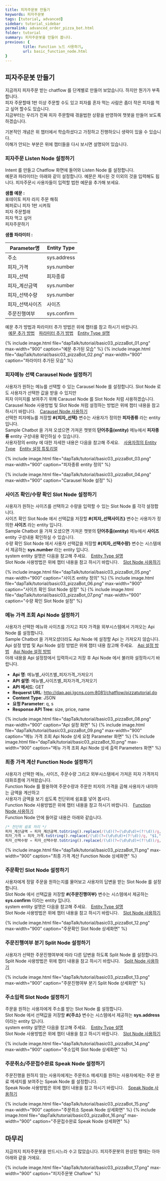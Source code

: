 ```yaml
---
title: 피자주문봇 만들기
keywords: 피자주문봇
tags: [tutorial, advanced]
sidebar: tutorial_sidebar
permalink: advanced_order_pizza_bot.html
folder: tutorial
summary: 피자주문봇을 만들어 봅니다.
previous: {
        title: Function 노드 사용하기,
        url: basic_function_node.html
}
---
```


## 피자주문봇 만들기

지금까지 피자주문 받는 chatflow 를 단계별로 만들어 보았습니다. 하지만 뭔가가 부족합니다. <br/>
피자 주문할때 1판 이상 주문할 수도 있고 피자를 혼자 먹는 사람은 좀더 작은 피자를 먹고 싶어 할수도 있습니다. <br/>
지금부터는 우리가 진짜 피자 주문할때 겪을법한 상황을 반영하여 챗봇을 만들어 보도록 하겠습니다. <br/>
<!-- **Sample Chatbot 가져오기** 를 통해 **피자주문봇** 을 가져오면 챗봇을 확인할 수 있습니다.<br/> -->
기본적인 개념은 위 챕터에서 학습하셨다고 가정하고 진행하오니 생략이 있을 수 있습니다. <br/>
이해가 안되는 부분은 위에 챕터들을 다시 보시면 설명되어 있습니다.

### 피자주문 Listen Node 설정하기

Intent 를 만들고 Chatflow 화면에 들어와 Listen Node 를 설정합니다. <br/>
예문과 파라미터는 아래와 같이 설정합니다. 예문은 제시된 것 이외의 것을 입력해도 됩니다. 피자주문시 사용자들이 입력할 법한 예문을 추가해 보세요. <br/>

**샘플 예문 :**<br/>
포테이토 피자 라지 주문 해줘<br/>
페퍼로니 피자 1판 시켜줘<br/>
피자 주문할래<br/>
피자 먹고 싶어<br/>
피자주문하기<br/>

**샘플 파라미터 :** <br/>

| Parameter명             |           Entity Type        |
|-------------------------|------------------------|
| 주소                    | sys.address	    |
| 피자_가격               | sys.number	  |
| 피자_선택               | 피자종류	  |
| 피자_계산금액           | sys.number	  |
| 피자_선택수량	          | sys.number	|
| 피자_선택사이즈          | 사이즈	    |
| 주문진행여부	            | sys.confirm	|

예문 추가 방법과 파라미터 추가 방법은 위에 챕터를 참고 하시기 바랍니다. <br/>
<span style="color:#2c3238;"><i class="fa fa-external-link-square" aria-hidden="true" style="margin: 0px 5px"></i>[예문 추가 방법](./basic_create_intent.html#intent-생성)</span>
<span style="color:#2c3238;"><i class="fa fa-external-link-square" aria-hidden="true" style="margin: 0px 5px"></i>[파라미터 추가 방법](./basic_entity_parameter.html#parameter-%EC%B6%94%EA%B0%80)</span>
<span style="color:#2c3238;"><i class="fa fa-external-link-square" aria-hidden="true" style="margin: 0px 5px"></i>[Entity Type 설명](./entity.html#%EC%97%94%ED%8B%B0%ED%8B%B0entity)</span>

{% include image.html file="dapTalk/tutorial/basic03_pizzaBot_01.png" max-width="900" caption="예문 추가된 모습" %}
{% include image.html file="dapTalk/tutorial/basic03_pizzaBot_02.png" max-width="900" caption="파라미터 추가된 모습" %}

### 피자메뉴 선택 Carausel Node 설정하기

사용자가 원하는 메뉴를 선택할 수 있는 Carausel Node 를 설정합니다. Slot Node 로도 사용자가 선택한 값을 받을 수 있지만 <br/>
피자 이미지를 보여주기 위해 Carausel Node 를 Slot Node 처럼 사용하겠습니다. <br/>
Carausel Node 사용방법 및 Slot Node 처럼 설정하는 방법은 위에 챕터 내용을 참고 하시기 바랍니다.
<span style="color:#2c3238;"><i class="fa fa-external-link-square" aria-hidden="true" style="margin: 0px 5px"></i>[Carausel Node 사용하기](./basic_carousel.html)</span> <br/>
선택한 피자메뉴를 저장할 **#{피자_선택}** 변수는 사용자가 정의한 **피자종류** 라는 entity 입니다. <br/>
Sample Chatbot 을 가져 오셨으면 가져온 챗봇의 **단어추출(entity)** 메뉴에서 **피자종류** entity 구성내용 확인하실 수 있습니다.<br/>
사용자정의 entity 에 대한 자세한 내용은 다음을 참고해 주세요.
<span style="color:#2c3238;"><i class="fa fa-external-link-square" aria-hidden="true" style="margin: 0px 5px"></i>[사용자정의 Entity Type](./entity.html#%EC%82%AC%EC%9A%A9%EC%9E%90%EC%A0%95%EC%9D%98-entity)</span>
<span style="color:#2c3238;"><i class="fa fa-external-link-square" aria-hidden="true" style="margin: 0px 5px"></i>[Entity 설정 튜토리얼](./basic_entity_parameter.html#%EC%97%94%ED%8B%B0%ED%8B%B0entity-%EB%A7%8C%EB%93%A4%EA%B8%B0)</span>

{% include image.html file="dapTalk/tutorial/basic03_pizzaBot_03.png" max-width="900" caption="피자종류 entity 정의" %}

{% include image.html file="dapTalk/tutorial/basic03_pizzaBot_04.png" max-width="900" caption="Carausel Node 설정" %}

### 사이즈 확인/수량 확인 Slot Node 설정하기
사용자가 원하는 사이즈를 선택하고 수량을 입력할 수 있는 Slot Node 를 각각 설정합니다. <br/>
사이즈 확인 Slot Node 에서 선택값을 저장할 **#{피자_선택사이즈}** 변수는 사용자가 정의한 **사이즈** 라는 entity 입니다. <br/>
Sample Chatbot 을 가져 오셨으면 가져온 챗봇의 **단어추출(entity)** 메뉴에서 **사이즈** entity 구성내용 확인하실 수 있습니다.<br/>
수량 확인 Slot Node 에서 사용자 선택값을 저장할 **#{피자_선택수량}** 변수는 시스템에서 제공하는 **sys.number** 라는 entity 입니다. <br/>
system entity 설명은 다음을 참고해 주세요.
<span style="color:#2c3238;"><i class="fa fa-external-link-square" aria-hidden="true" style="margin: 0px 5px"></i>[Entity Type 설명](./entity.html#%EC%97%94%ED%8B%B0%ED%8B%B0entity)</span><br/>
Slot Node 사용방법은 위에 챕터 내용을 참고 하시기 바랍니다. 
<span style="color:#2c3238;"><i class="fa fa-external-link-square" aria-hidden="true" style="margin: 0px 5px"></i>[Slot Node 사용하기](./basic_slot.html) </span>

{% include image.html file="dapTalk/tutorial/basic03_pizzaBot_05.png" max-width="900" caption="사이즈 entity 정의" %}
{% include image.html file="dapTalk/tutorial/basic03_pizzaBot_06.png" max-width="900" caption="사이즈 확인 Slot Node 설정" %}
{% include image.html file="dapTalk/tutorial/basic03_pizzaBot_07.png" max-width="900" caption="수량 확인 Slot Node 설정" %}

### 메뉴 가격 조회 Api Node 설정하기
사용자가 선택한 메뉴와 사이즈를 가지고 피자 가격을 외부시스템에서 가져오는 Api Node 를 설정합니다. <br/>
Sample Chatbot 을 가져오셨더라도 Api Node 에 설정할 Api 는 가져오지 않습니다. <br/> 
Api 설정 방법 및 Api Node 설정 방법은 위에 챕터 내용 참고해 주세요. <span style="color:#2c3238;"><i class="fa fa-external-link-square" aria-hidden="true" style="margin: 0px 5px"></i>[Api 설정 방법](./basic_api_node.html#api-%EB%A7%8C%EB%93%A4%EA%B8%B0)</span>
<span style="color:#2c3238;"><i class="fa fa-external-link-square" aria-hidden="true" style="margin: 0px 5px"></i>[Api Node 설정 방법](./basic_api_node.html#api-node-%EB%A7%8C%EB%93%A4%EA%B8%B0)</span><br/>
아래 내용을 Api 설정창에서 입력하시고 저장 후 Api Node 에서 불러와 설정하시기 바랍니다. <br/>

- **Api 명**:  메뉴별_사이즈별_피자가격_가져오기
- **API 설명**:  메뉴별_사이즈별_피자가격_가져오기
- **API 메서드**:  GET
- **Requerst URL**:  http://dap.api.lgcns.com:8081/chatflow/pizzatutorial.do
- **Content Type**:  JSON
- **요청 Parameter**: q, s
- **Response API Tree**: size, price, name

{% include image.html file="dapTalk/tutorial/basic03_pizzaBot_08.png" max-width="900" caption="Api 설정 화면" %}
{% include image.html file="dapTalk/tutorial/basic03_pizzaBot_09.png" max-width="900" caption="메뉴 가격 조회 Api Node 상세 요청 Parameter 화면" %}
{% include image.html file="dapTalk/tutorial/basic03_pizzaBot_10.png" max-width="900" caption="메뉴 가격 조회 Api Node 상세 출력 Parameters 화면" %}

### 최종 가격 계산 Function Node 설정하기
사용자가 선택한 메뉴, 사이즈, 주문수량 그리고 외부시스템에서 가져온 피자 가격까지 대화흐름에 가져왔습니다. <br/>
Function Node 를 활용하여 주문수량과 주문한 피자의 가격을 곱해 사용자가 내야하는 금액을 계산하고 <br/>
사용자가 금액을 보기 쉽도록 천단위에 쉼표를 넣어 봅시다. <br/>
Function Node 사용방법은 위에 챕터 내용을 참고 하시기 바랍니다. 
<span style="color:#2c3238;"><i class="fa fa-external-link-square" aria-hidden="true" style="margin: 0px 5px"></i>[Function Node 사용하기](./basic_function_node.html#function-node-%EB%A5%BC-%ED%99%9C%EC%9A%A9%ED%95%98%EC%97%AC-%EB%B3%80%EC%88%98%EA%B0%92%EC%9D%84-%EA%B0%80%EA%B3%B5%ED%95%98%EA%B8%B0) </span><br/>
Function Node 안에 들어갈 내용은 아래와 같습니다. <br/>

```js
/* 천단위 쉼표 처리 */ 
피자_계산금액 = 피자_계산금액.toString().replace(/(\d)(?=(\d\d\d)+(?!\d))/g, "$1,"); 
피자_가격 = 피자_가격.toString().replace(/(\d)(?=(\d\d\d)+(?!\d))/g, "$1,");
피자_선택수량 = 피자_선택수량.toString().replace(/(\d)(?=(\d\d\d)+(?!\d))/g, "$1,");
```
{% include image.html file="dapTalk/tutorial/basic03_pizzaBot_11.png" max-width="900" caption="최종 가격 계산 Function Node 상세화면" %}

### 주문확인 Slot Node 설정하기
사용자에게 정말 주문을 원하는지를 물어보고 사용자의 답변을 받는 Slot Node 를 설정합니다. <br/>
Slot Node 에서 선택값을 저장할 **#{주문진행여부}** 변수는 시스템에서 제공하는 **sys.confirm** 이라는 entity 입니다. <br/>
system entity 설명은 다음을 참고해 주세요.
<span style="color:#2c3238;"><i class="fa fa-external-link-square" aria-hidden="true" style="margin: 0px 5px"></i>[Entity Type 설명](./entity.html#%EC%97%94%ED%8B%B0%ED%8B%B0entity)</span><br/>
Slot Node 사용방법은 위에 챕터 내용을 참고 하시기 바랍니다. 
<span style="color:#2c3238;"><i class="fa fa-external-link-square" aria-hidden="true" style="margin: 0px 5px"></i>[Slot Node 사용하기](./basic_slot.html) </span>

{% include image.html file="dapTalk/tutorial/basic03_pizzaBot_12.png" max-width="900" caption="주문확인 Slot Node 상세화면" %}

### 주문진행여부 분기 Split Node 설정하기
사용자가 선택한 주문진행여부에 따라 다른 답변을 하도록 Split Node 를 설정합니다.<br/>
Split Node 사용방법은 위에 챕터 내용을 참고 하시기 바랍니다. 
<span style="color:#2c3238;"><i class="fa fa-external-link-square" aria-hidden="true" style="margin: 0px 5px"></i>[Split Node 사용하기](./basic_split.html#split-node) </span>

{% include image.html file="dapTalk/tutorial/basic03_pizzaBot_13.png" max-width="900" caption="주문진행여부 분기 Split Node 상세화면" %}

### 주소입력 Slot Node 설정하기
주문을 원하는 사용자에게 주소를 받는 Slot Node 를 설정합니다. <br/>
Slot Node 에서 선택값을 저장할 **#{주소}** 변수는 시스템에서 제공하는 **sys.address** 이라는 entity 입니다. <br/>
system entity 설명은 다음을 참고해 주세요.
<span style="color:#2c3238;"><i class="fa fa-external-link-square" aria-hidden="true" style="margin: 0px 5px"></i>[Entity Type 설명](./entity.html#%EC%97%94%ED%8B%B0%ED%8B%B0entity)</span><br/>
Slot Node 사용방법은 위에 챕터 내용을 참고 하시기 바랍니다. 
<span style="color:#2c3238;"><i class="fa fa-external-link-square" aria-hidden="true" style="margin: 0px 5px"></i>[Slot Node 사용하기](./basic_slot.html) </span>

{% include image.html file="dapTalk/tutorial/basic03_pizzaBot_14.png" max-width="900" caption="주소입력 Slot Node 상세화면" %}

### 주문취소/주문접수완료 Speak Node 설정하기
주문진행을 원하지 않는 사용자에게는 주문취소 메세지를 원하는 사용자에게는 주문 완료 메세지를 보여주는 Speak Node 를 설정합니다.<br/>
Speak Node 사용방법은 위에 챕터 내용을 참고 하시기 바랍니다. 
<span style="color:#2c3238;"><i class="fa fa-external-link-square" aria-hidden="true" style="margin: 0px 5px"></i>[Speak Node 사용하기](./basic_listen_speak.html#speak-node) </span>

{% include image.html file="dapTalk/tutorial/basic03_pizzaBot_15.png" max-width="900" caption="주문취소 Speak Node 상세화면" %}
{% include image.html file="dapTalk/tutorial/basic03_pizzaBot_16.png" max-width="900" caption="주문접수완료 Speak Node 상세화면" %}

## 마무리
지금까지 피자주문봇을 만드시느라 수고 많았습니다. 피지주문봇의 완성된 형태는 아마 아래와 같을 거에요. <br/>

{% include image.html file="dapTalk/tutorial/basic03_pizzaBot_17.png" max-width="900" caption="피지주문봇 Chaflow" %}

